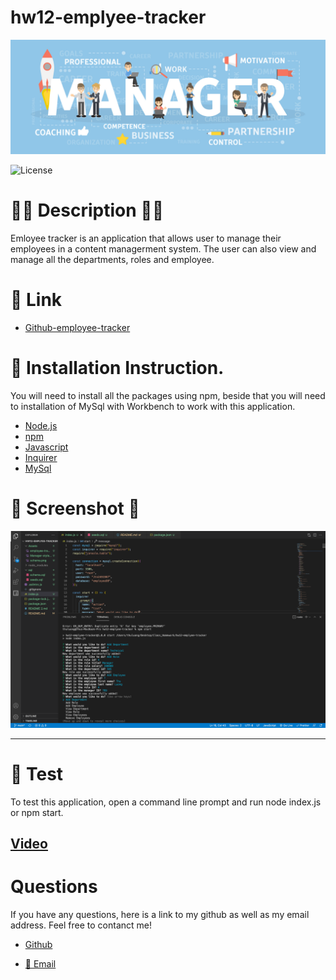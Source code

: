# hw12-emplyee-tracker

![Banner](/Assets/Manager-styles.jpeg)

![License](https://img.shields.io/badge/LICENSE-MIT-GREEN)


# 📝🔖 Description 📝🔖

Emloyee tracker is an application that allows user to manage their employees in a content managerment system. The user can also view and manage all the departments, roles and employee.

# 🔗 Link

- [Github-employee-tracker](https://thuluong249.github.io/hw12-emplyee-tracker/)

# 📄 Installation Instruction.

You will need to install all the packages using npm, beside that you will need to installation of MySql with Workbench to work with this application.

- [Node.js](https://nodejs.org/en/)
- [npm](https://www.npmjs.com/)
- [Javascript](https://www.javascript.com/)
- [Inquirer]()
- [MySql](https://www.mysql.com/)

# 📸 Screenshot 📸

![runtest](./Assets/run.png)

---


# 🙈 Test

To test this application, open a command line prompt and run node index.js or npm start.

[Video](https://drive.google.com/file/d/15fLoXzt4KClm2VCllQzfZNSbxn_zDjee/view)
--- 

# Questions

If you have any questions, here is a link to my github as well as my email address. Feel free to contanct me!

* [Github](https://github.com/thuluong249)

* <a href="mailto:thujtn2019@gmmail.com">💌 Email</a> 


